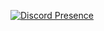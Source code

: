 [![Discord Presence](https://lanyard-profile-readme.vercel.app/api/487269290400153610
                            )](https://discord.com/users/487269290400153610)
